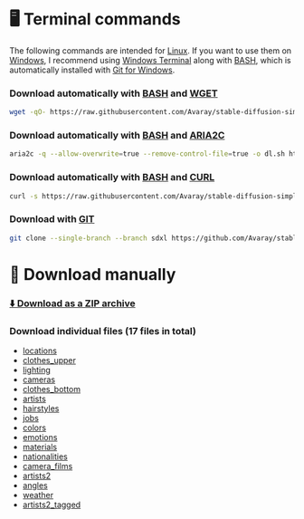 # 🖥️ Terminal commands

The following commands are intended for [Linux](https://en.wikipedia.org/wiki/Linux). If you want to use them on [Windows](https://en.wikipedia.org/wiki/Microsoft_Windows), I recommend using [Windows Terminal](https://github.com/microsoft/terminal) along with [BASH](https://www.gnu.org/software/bash/), which is automatically installed with [Git for Windows](https://git-scm.com/downloads).

### Download automatically with [BASH](https://www.gnu.org/software/bash/) and [WGET](https://www.gnu.org/software/wget/)

```bash
wget -qO- https://raw.githubusercontent.com/Avaray/stable-diffusion-simple-wildcards/sdxl/scripts/download.sh | bash -s -- wget sdxl
```

### Download automatically with [BASH](https://www.gnu.org/software/bash/) and [ARIA2C](https://aria2.github.io/)

```bash
aria2c -q --allow-overwrite=true --remove-control-file=true -o dl.sh https://raw.githubusercontent.com/Avaray/stable-diffusion-simple-wildcards/sdxl/scripts/download.sh && chmod +x dl.sh && ./dl.sh aria2c sdxl
```

### Download automatically with [BASH](https://www.gnu.org/software/bash/) and [CURL](https://curl.se/)

```bash
curl -s https://raw.githubusercontent.com/Avaray/stable-diffusion-simple-wildcards/sdxl/scripts/download.sh | bash -s -- curl sdxl
```

### Download with [GIT](https://git-scm.com/)

```bash
git clone --single-branch --branch sdxl https://github.com/Avaray/stable-diffusion-simple-wildcards && mv stable-diffusion-simple-wildcards/wildcards/*.txt . > /dev/null 2>&1 && rm -rf stable-diffusion-simple-wildcards
```

# 🧩 Download manually

<!-- ### [⬇️ Download as a ZIP archive](https://github.com/Avaray/stable-diffusion-simple-wildcards/archive/refs/heads/sdxl.zip) -->

### [⬇️ Download as a ZIP archive]({{archiveUrl}})

### Download individual files (17 files in total)

- [locations](https://raw.githubusercontent.com/Avaray/stable-diffusion-simple-wildcards/sdxl/wildcards//locations.txt)
- [clothes_upper](https://raw.githubusercontent.com/Avaray/stable-diffusion-simple-wildcards/sdxl/wildcards//clothes_upper.txt)
- [lighting](https://raw.githubusercontent.com/Avaray/stable-diffusion-simple-wildcards/sdxl/wildcards//lighting.txt)
- [cameras](https://raw.githubusercontent.com/Avaray/stable-diffusion-simple-wildcards/sdxl/wildcards//cameras.txt)
- [clothes_bottom](https://raw.githubusercontent.com/Avaray/stable-diffusion-simple-wildcards/sdxl/wildcards//clothes_bottom.txt)
- [artists](https://raw.githubusercontent.com/Avaray/stable-diffusion-simple-wildcards/sdxl/wildcards//artists.txt)
- [hairstyles](https://raw.githubusercontent.com/Avaray/stable-diffusion-simple-wildcards/sdxl/wildcards//hairstyles.txt)
- [jobs](https://raw.githubusercontent.com/Avaray/stable-diffusion-simple-wildcards/sdxl/wildcards//jobs.txt)
- [colors](https://raw.githubusercontent.com/Avaray/stable-diffusion-simple-wildcards/sdxl/wildcards//colors.txt)
- [emotions](https://raw.githubusercontent.com/Avaray/stable-diffusion-simple-wildcards/sdxl/wildcards//emotions.txt)
- [materials](https://raw.githubusercontent.com/Avaray/stable-diffusion-simple-wildcards/sdxl/wildcards//materials.txt)
- [nationalities](https://raw.githubusercontent.com/Avaray/stable-diffusion-simple-wildcards/sdxl/wildcards//nationalities.txt)
- [camera_films](https://raw.githubusercontent.com/Avaray/stable-diffusion-simple-wildcards/sdxl/wildcards//camera_films.txt)
- [artists2](https://raw.githubusercontent.com/Avaray/stable-diffusion-simple-wildcards/sdxl/wildcards//artists2.txt)
- [angles](https://raw.githubusercontent.com/Avaray/stable-diffusion-simple-wildcards/sdxl/wildcards//angles.txt)
- [weather](https://raw.githubusercontent.com/Avaray/stable-diffusion-simple-wildcards/sdxl/wildcards//weather.txt)
- [artists2_tagged](https://raw.githubusercontent.com/Avaray/stable-diffusion-simple-wildcards/sdxl/wildcards//artists2_tagged.txt)
